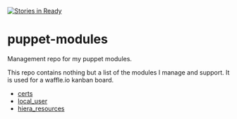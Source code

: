 [![Stories in Ready](https://badge.waffle.io/rnelson0/puppet-modules.svg?label=ready&title=Ready)](http://waffle.io/rnelson0/puppet-modules)

# puppet-modules
Management repo for my puppet modules.

This repo contains nothing but a list of the modules I manage and support. It is used for a waffle.io kanban board.

* [certs](https://github.com/rnelson0/puppet-certs)
* [local_user](https://github.com/rnelson0/puppet-local_user)
* [hiera_resources](https://github.com/rnelson0/puppet-hiera_resources)
